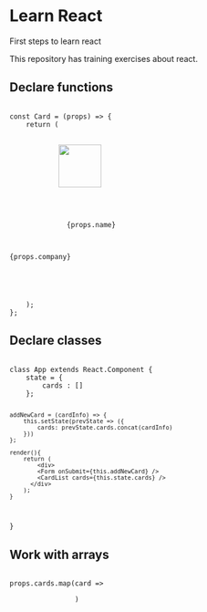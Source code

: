 # Learn React

First steps to learn react

This repository has training exercises about react.

## Declare functions

<code>
const Card = (props) => {
	return (
		<div style={{margin: '1em'}}>
			<img width="75" src={props.avatar_url} />
		  <div style={{display: 'inline-block', marginLeft: 10}}>
			<div style={{fontSize: '1.25em', fontWeight: 'bold'}}>
			  {props.name}
			</div>
			<div>{props.company}</div>
		  </div>
		</div>
	);
};
</code>

## Declare classes

<code>
class App extends React.Component {
	state = {
		cards : []
	};
  
    addNewCard = (cardInfo) => {
		this.setState(prevState => ({
			cards: prevState.cards.concat(cardInfo)
		}))
	};

	render(){
		return (
			<div>
			<Form onSubmit={this.addNewCard} />
			<CardList cards={this.state.cards} />
		  </div>
		);
	}
}
</code>

## Work with arrays

<code>
props.cards.map(card => 
					<Card key={card.id} {...card} />
				) 
</code>



